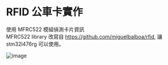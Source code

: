 # RFID 公車卡實作

使用 MFRC522 模組偵測卡片資訊  
MFRC522 library 改寫自 https://github.com/miguelbalboa/rfid, 讓 stm32l476rg 可以使用。  

![image](https://github.com/LeeByte-R/Bus-Card/blob/master/demo.gif)
